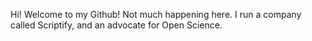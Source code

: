 Hi! Welcome to my Github! Not much happening here. I run a company called Scriptify, and an advocate for Open Science. 
